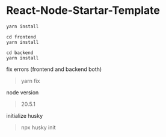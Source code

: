 # React-Node-Startar-Template

```
yarn install 

cd frontend
yarn install 

cd backend 
yarn install 
```



fix errors (frontend  and backend both)

> yarn fix



node version 

> 20.5.1



initialize husky

> npx husky init
